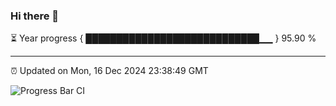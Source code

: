 ### Hi there 👋

⏳ Year progress { ████████████████████████████▁▁ } 95.90 %

---

⏰ Updated on Mon, 16 Dec 2024 23:38:49 GMT

![Progress Bar CI](https://github.com/IshwaranRudhara/GIT-ACTION/workflows/Progress%20Bar%20CI/badge.svg)
